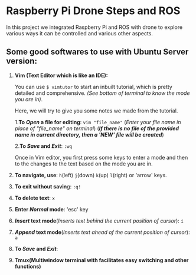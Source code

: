 # Raspberry Pi Drone Steps and ROS
In this project we integrated Raspberry Pi and ROS with drone to explore various ways it can be controlled and various other aspects.

## Some good softwares to use with Ubuntu Server version:
1. **Vim (Text Editor which is like an IDE):**

    You can use ```$ vimtutor``` to start an inbuilt tutorial, which is pretty detailed and comprehensive. _(See bottom of terminal to know the mode you are in)_.


   Here, we will try to give you some notes we made from the tutorial.

    1.**To _Open_ a file for editing**: ```vim "file_name"``` (_Enter your file name in place of "file_name" on terminal_) (**_If there is no file of the provided name in current directory, then a 'NEW' file will be created_**)

    2.**To _Save_ and _Exit_**: ```:wq```

   Once in Vim editor, you first press some keys to enter a mode and then to the changes to the text based on the mode you are in.
  
  1. **To navigate, use**: ```h```(left) ```j```(down) ```k```(up) ```l```(right) or 'arrow' keys.  
  2. **To exit without savin**g: ```:q!```
  3. **To delete text**: ```x```
  4. **Enter _Normal_ mode**: 'esc' key
  5. **_Insert_ text mode**(_Inserts text behind the current position of cursor_): ```i```
  6. **_Append_ text mode**(_Inserts text ahead of the current position of cursor_): ```a```
  7. **To _Save_ and _Exit_**:

2. **Tmux(Multiwindow terminal with facilitates easy switching and other functions)**

